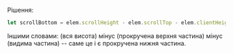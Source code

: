 Рішення:

```js
let scrollBottom = elem.scrollHeight - elem.scrollTop - elem.clientHeight;
```

Іншими словами: (вся висота) мінус (прокручена верхня частина) мінус (видима частина) -- саме це і є прокручена нижня частина.
